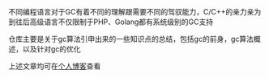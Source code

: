 不同编程语言对于GC有着不同的理解跟需要不同的驾驭能力，C/C++的亲力亲为到往后高级语言不仅限制于PHP、Golang都有系统级别的GC支持

仓库主要是关于gc算法引申出来的一些知识点的总结，包括gc的前身，gc算法概述，以及针对gc的优化

上述文章均可在[个人博客](http://yishon.top)查看